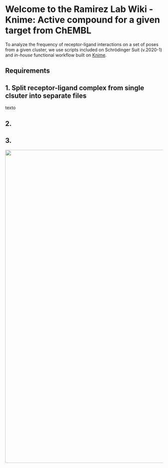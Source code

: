 # Welcome to the Ramirez Lab Wiki - Knime: Active compound for a given target from ChEMBL #


To analyze the frequency of receptor-ligand interactions on a set of poses from a given cluster, we use scripts included on Schrödinger Suit (v.2020-1) and *in-house* functional workflow built on [Knime](https://www.knime.com/).
## Requirements ##


## 1. Split receptor-ligand complex from single clsuter into separate files ##

texto
## 2. ##
## 3. ##


<p align="center">
    <img src="https://github.com/ramirezlab/WIKI/blob/master/KNIME/Active%20compounds%20for%20a%20given%20target%20from%20ChEMBL/media/WF.png" width="1000">
</p>
